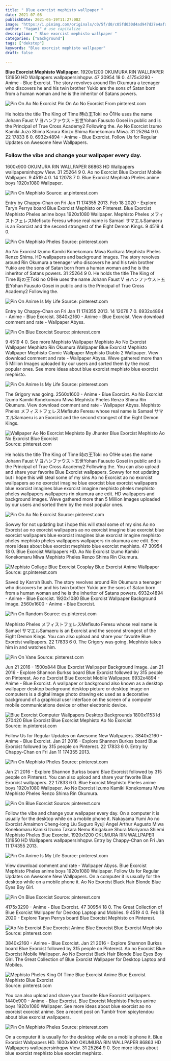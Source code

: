 ```yaml
---
title: " Blue exorcist mephisto wallpaper "
date: 2021-07-08
publishDate: 2021-05-19T11:27:08Z
image: "https://i.pinimg.com/originals/c0/5f/d0/c05fd030d4ad947d27e4afa0253a760a.jpg"
author: "Yagami" # use capitalize
description: " Blue exorcist mephisto wallpaper "
categories: ["Background"]
tags: ["dekstop"]
keywords: "Blue exorcist mephisto wallpaper"
draft: false

---
```



**Blue Exorcist Mephisto Wallpaper**. 1920x1200 OKUMURA RIN WALLPAPER 131950 HD Wallpapers wallpapersinhqpw. 47 30954 18 0. 4175x3290 - Anime - Blue Exorcist. The story revolves around Rin Okumura a teenager who discovers he and his twin brother Yukio are the sons of Satan born from a human woman and he is the inheritor of Satans powers.

![Pin On Ao No Exorcist](https://i.pinimg.com/originals/ae/6e/ef/ae6eefbe8d2564bb741361db4565556e.png "Pin On Ao No Exorcist")
Pin On Ao No Exorcist From pinterest.com


He holds the title The King of Time 時の王Toki no Ō1He uses the name Johann Faust V ヨハンファウスト五世Yohan Fausuto Gosei in public and is the Principal of True Cross Academy2 Following the. Ao No Exorcist Izumo Kamiki Juzo Shima Karura Kinzo Shima Konekomaru Miwa. 31 25264 9 0. 22 17833 6 0. 6932x4894 - Anime - Blue Exorcist. Follow Us for Regular Updates on Awesome New Wallpapers.

### Follow the vibe and change your wallpaper every day.

1600x900 OKUMURA RIN WALLPAPER 86863 HD Wallpapers wallpapersinhqpw View. 31 25264 9 0. Ao no Exorcist Blue Exorcist Mobile Wallpaper. 9 4519 4 0. 14 12078 7 0. Blue Exorcist Mephisto Pheles anime boys 1920x1080 Wallpaper.


![Pin On Mephisto](https://i.pinimg.com/originals/07/80/49/078049818f8783298a04b826b5d9cfd1.jpg "Pin On Mephisto")
Source: ar.pinterest.com

Entry by Chappy-Chan on Fri Jan 11 174355 2013. Feb 18 2020 - Explore Taryn Perrys board Blue Exorcist Mephisto on Pinterest. Blue Exorcist Mephisto Pheles anime boys 1920x1080 Wallpaper. Mephisto Pheles メフィストフェレスMefisuto Feresu whose real name is Samael サマエルSamaeru is an Exorcist and the second strongest of the Eight Demon Kings. 9 4519 4 0.

![Pin On Mephisto Pheles](https://i.pinimg.com/originals/29/6a/6f/296a6ff66bf4d143a773b3c7dabe5aae.png "Pin On Mephisto Pheles")
Source: pinterest.com

Ao No Exorcist Izumo Kamiki Konekomaru Miwa Kurikara Mephisto Pheles Renzo Shima. HD wallpapers and background images. The story revolves around Rin Okumura a teenager who discovers he and his twin brother Yukio are the sons of Satan born from a human woman and he is the inheritor of Satans powers. 31 25264 9 0. He holds the title The King of Time 時の王Toki no Ō1He uses the name Johann Faust V ヨハンファウスト五世Yohan Fausuto Gosei in public and is the Principal of True Cross Academy2 Following the.

![Pin On Anime Is My Life](https://i.pinimg.com/originals/82/00/f0/8200f08a990390192f500aaa871e807d.jpg "Pin On Anime Is My Life")
Source: pinterest.com

Entry by Chappy-Chan on Fri Jan 11 174355 2013. 14 12078 7 0. 6932x4894 - Anime - Blue Exorcist. 3840x2160 - Anime - Blue Exorcist. View download comment and rate - Wallpaper Abyss.

![Pin On Blue Exorcist](https://i.pinimg.com/originals/e2/31/ca/e231ca702096198125dbe80d4dcd0517.jpg "Pin On Blue Exorcist")
Source: pinterest.com

9 4519 4 0. See more Mephisto Wallpaper Mephisto Ao No Exorcist Wallpaper Mephisto Rin Okumura Wallpaper Blue Exorcist Mephisto Wallpaper Mephisto Comic Wallpaper Mephisto Diablo 2 Wallpaper. View download comment and rate - Wallpaper Abyss. Weve gathered more than 5 Million Images uploaded by our users and sorted them by the most popular ones. See more ideas about blue exorcist mephisto blue exorcist mephisto.

![Pin On Anime Is My Life](https://i.pinimg.com/originals/dc/27/d4/dc27d4f39461b573da44ad127d556b3e.jpg "Pin On Anime Is My Life")
Source: pinterest.com

The Grigory was going. 2560x1600 - Anime - Blue Exorcist. Ao No Exorcist Izumo Kamiki Konekomaru Miwa Mephisto Pheles Renzo Shima Rin Okumura. View download comment and rate - Wallpaper Abyss. Mephisto Pheles メフィストフェレスMefisuto Feresu whose real name is Samael サマエルSamaeru is an Exorcist and the second strongest of the Eight Demon Kings.

![Wallpaper Ao No Exorcist Mephisto By Jhunter Blue Exorcist Mephisto Ao No Exorcist Blue Exorcist](https://i.pinimg.com/originals/50/a2/18/50a2182af27e06f5026b38436b1762ec.png "Wallpaper Ao No Exorcist Mephisto By Jhunter Blue Exorcist Mephisto Ao No Exorcist Blue Exorcist")
Source: pinterest.com

He holds the title The King of Time 時の王Toki no Ō1He uses the name Johann Faust V ヨハンファウスト五世Yohan Fausuto Gosei in public and is the Principal of True Cross Academy2 Following the. You can also upload and share your favorite Blue Exorcist wallpapers. Sowwy for not updating but i hope this will steal some of my sins Ao no Exorcist ao no exorcist wallpapers ao no exorcist imagine blue exorcist blue exorcist wallpapers blue exorcist imagines blue exorcist imagine mephisto pheles mephisto pheles wallpapers wallpapers rin okumura ane edit. HD wallpapers and background images. Weve gathered more than 5 Million Images uploaded by our users and sorted them by the most popular ones.

![Pin On Ao No Exorcist](https://i.pinimg.com/originals/5b/33/8f/5b338fd3cd907193d8e281dcadeae236.jpg "Pin On Ao No Exorcist")
Source: pinterest.com

Sowwy for not updating but i hope this will steal some of my sins Ao no Exorcist ao no exorcist wallpapers ao no exorcist imagine blue exorcist blue exorcist wallpapers blue exorcist imagines blue exorcist imagine mephisto pheles mephisto pheles wallpapers wallpapers rin okumura ane edit. See more ideas about blue exorcist mephisto blue exorcist mephisto. 47 30954 18 0. Blue Exorcist Wallpapers HD. Ao No Exorcist Izumo Kamiki Konekomaru Miwa Mephisto Pheles Renzo Shima Rin Okumura.

![Mephisto Collage Blue Exorcist Cosplay Blue Exorcist Anime Wallpaper](https://i.pinimg.com/originals/d0/7c/42/d07c420c08a7682d736a5991cf81c44c.jpg "Mephisto Collage Blue Exorcist Cosplay Blue Exorcist Anime Wallpaper")
Source: gr.pinterest.com

Saved by Karrah Bush. The story revolves around Rin Okumura a teenager who discovers he and his twin brother Yukio are the sons of Satan born from a human woman and he is the inheritor of Satans powers. 6932x4894 - Anime - Blue Exorcist. 1920x1080 Blue Exorcist Wallpaper Background Image. 2560x1600 - Anime - Blue Exorcist.

![Pin On Random](https://i.pinimg.com/originals/07/64/f4/0764f44e274e906d70856989f1e5586d.jpg "Pin On Random")
Source: es.pinterest.com

Mephisto Pheles メフィストフェレスMefisuto Feresu whose real name is Samael サマエルSamaeru is an Exorcist and the second strongest of the Eight Demon Kings. You can also upload and share your favorite Blue Exorcist wallpapers. 22 17833 6 0. The Grigory was going. Mephisto takes him in and watches him.

![Pin On Vane](https://i.pinimg.com/originals/aa/e9/45/aae9453cc9e212b4469bcc274fb4dcbc.jpg "Pin On Vane")
Source: pinterest.com

Jun 21 2016 - 1500x844 Blue Exorcist Wallpaper Background Image. Jan 21 2016 - Explore Shannon Burkss board Blue Exorcist followed by 315 people on Pinterest. Ao no Exorcist Blue Exorcist Mobile Wallpaper. 6932x4894 - Anime - Blue Exorcist. A wallpaper or background also known as a desktop wallpaper desktop background desktop picture or desktop image on computers is a digital image photo drawing etc used as a decorative background of a graphical user interface on the screen of a computer mobile communications device or other electronic device.

![Blue Exorcist Computer Wallpapers Desktop Backgrounds 1800x1153 Id 270420 Blue Exorcist Blue Exorcist Mephisto Ao No Exorcist](https://i.pinimg.com/originals/23/5b/a2/235ba26962dc594844a42c7922c53b5f.jpg "Blue Exorcist Computer Wallpapers Desktop Backgrounds 1800x1153 Id 270420 Blue Exorcist Blue Exorcist Mephisto Ao No Exorcist")
Source: in.pinterest.com

Follow Us for Regular Updates on Awesome New Wallpapers. 3840x2160 - Anime - Blue Exorcist. Jan 21 2016 - Explore Shannon Burkss board Blue Exorcist followed by 315 people on Pinterest. 22 17833 6 0. Entry by Chappy-Chan on Fri Jan 11 174355 2013.

![Pin On Mephisto Pheles](https://i.pinimg.com/736x/bd/37/0f/bd370f0938b0caf27717bbdd7b116556.jpg "Pin On Mephisto Pheles")
Source: pinterest.com

Jan 21 2016 - Explore Shannon Burkss board Blue Exorcist followed by 315 people on Pinterest. You can also upload and share your favorite Blue Exorcist wallpapers. 22 17833 6 0. Blue Exorcist Mephisto Pheles anime boys 1920x1080 Wallpaper. Ao No Exorcist Izumo Kamiki Konekomaru Miwa Mephisto Pheles Renzo Shima Rin Okumura.

![Pin On Blue Exorcist](https://i.pinimg.com/originals/8e/51/da/8e51da4178157fb004a1ca782d321eb9.jpg "Pin On Blue Exorcist")
Source: pinterest.com

Follow the vibe and change your wallpaper every day. On a computer it is usually for the desktop while on a mobile phone it. Nakayama Yumi Ao no Exorcist Amaimon Cheng-long Liu Suguro Ryuji Angel Arthur Augusto Miwa Konekomaru Kamiki Izumo Takara Nemu Kirigakure Shura Moriyama Shiemi Mephisto Pheles Blue Exorcist. 1920x1200 OKUMURA RIN WALLPAPER 131950 HD Wallpapers wallpapersinhqpw. Entry by Chappy-Chan on Fri Jan 11 174355 2013.

![Pin On Anime Is My Life](https://i.pinimg.com/originals/6f/f3/d0/6ff3d0149f43991f02eb1da351db64eb.png "Pin On Anime Is My Life")
Source: pinterest.com

View download comment and rate - Wallpaper Abyss. Blue Exorcist Mephisto Pheles anime boys 1920x1080 Wallpaper. Follow Us for Regular Updates on Awesome New Wallpapers. On a computer it is usually for the desktop while on a mobile phone it. Ao No Exorcist Black Hair Blonde Blue Eyes Boy Girl.

![Pin On Blue Exorcist](https://i.pinimg.com/originals/f7/32/99/f732991fa5054a05118979820124b64c.jpg "Pin On Blue Exorcist")
Source: pinterest.com

4175x3290 - Anime - Blue Exorcist. 47 30954 18 0. The Great Collection of Blue Exorcist Wallpaper for Desktop Laptop and Mobiles. 9 4519 4 0. Feb 18 2020 - Explore Taryn Perrys board Blue Exorcist Mephisto on Pinterest.

![Ao No Exorcist Blue Exorcist Anime Blue Exorcist Blue Exorcist Mephisto](https://i.pinimg.com/originals/be/63/6b/be636b176005492113141afb51f997e9.jpg "Ao No Exorcist Blue Exorcist Anime Blue Exorcist Blue Exorcist Mephisto")
Source: pinterest.com

3840x2160 - Anime - Blue Exorcist. Jan 21 2016 - Explore Shannon Burkss board Blue Exorcist followed by 315 people on Pinterest. Ao no Exorcist Blue Exorcist Mobile Wallpaper. Ao No Exorcist Black Hair Blonde Blue Eyes Boy Girl. The Great Collection of Blue Exorcist Wallpaper for Desktop Laptop and Mobiles.

![Mephisto Pheles King Of Time Blue Exorcist Anime Blue Exorcist Mephisto Blue Exorcist](https://i.pinimg.com/originals/0e/b7/c7/0eb7c785d6ebc53819678290579fc18a.jpg "Mephisto Pheles King Of Time Blue Exorcist Anime Blue Exorcist Mephisto Blue Exorcist")
Source: pinterest.com

You can also upload and share your favorite Blue Exorcist wallpapers. 1440x900 - Anime - Blue Exorcist. Blue Exorcist Mephisto Pheles anime boys 1920x1080 Wallpaper. See more ideas about blue exorcist ao no exorcist exorcist anime. See a recent post on Tumblr from spicytendou about blue exorcist wallpapers.

![Pin On Mephisto Pheles](https://i.pinimg.com/originals/c0/5f/d0/c05fd030d4ad947d27e4afa0253a760a.jpg "Pin On Mephisto Pheles")
Source: pinterest.com

On a computer it is usually for the desktop while on a mobile phone it. Blue Exorcist Wallpapers HD. 1600x900 OKUMURA RIN WALLPAPER 86863 HD Wallpapers wallpapersinhqpw View. 31 25264 9 0. See more ideas about blue exorcist mephisto blue exorcist mephisto.

